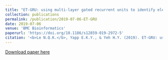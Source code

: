 ```yaml
---
title: "ET-GRU: using multi-layer gated recurrent units to identify electron transport proteins"
collection: publications
permalink: /publication/2019-07-06-ET-GRU
date: 2019-07-06
venue: 'BMC Bioinformatics'
paperurl: 'https://doi.org/10.1186/s12859-019-2972-5'
citation: '<b>Le N.Q.K.</b>, Yapp E.K.Y., & Yeh H.Y. (2019). ET-GRU: using multi-layer gated recurrent units to identify electron transport proteins. <i>BMC Bioinformatics</i>, 20(1), 377.'
---
```


[Download paper here](https://doi.org/10.1186/s12859-019-2972-5)